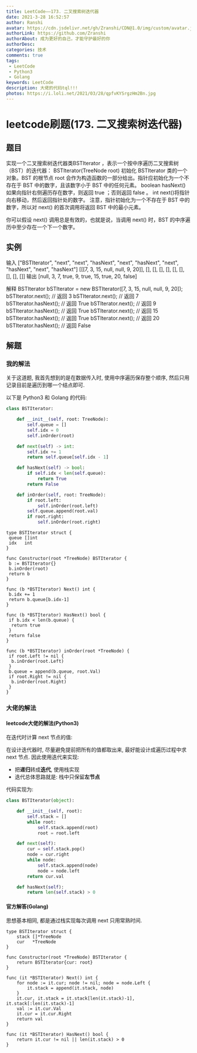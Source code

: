 ```yaml
---
title: LeetCode——173. 二叉搜索树迭代器
date: 2021-3-28 16:52:57
author: Ranshi
avatar: https://cdn.jsdelivr.net/gh/Zranshi/CDN@1.0/img/custom/avatar.jpg
authorLink: https://github.com/Zranshi
authorAbout: 成为更好的自己，才能守护最好的你
authorDesc: 
categories: 技术
comments: true
tags: 
 - LeetCode
 - Python3
 - Golang
keywords: LeetCode
description: 大佬的代码tql!!!
photos: https://i.loli.net/2021/03/28/qpfvKYSrgzHm2Bn.jpg
---
```


# leetcode刷题(173. 二叉搜索树迭代器)

## 题目

实现一个二叉搜索树迭代器类BSTIterator ，表示一个按中序遍历二叉搜索树（BST）的迭代器：
BSTIterator(TreeNode root) 初始化 BSTIterator 类的一个对象。BST 的根节点 root 会作为构造函数的一部分给出。指针应初始化为一个不存在于 BST 中的数字，且该数字小于 BST 中的任何元素。
boolean hasNext() 如果向指针右侧遍历存在数字，则返回 true ；否则返回 false 。
int next()将指针向右移动，然后返回指针处的数字。
注意，指针初始化为一个不存在于 BST 中的数字，所以对 next() 的首次调用将返回 BST 中的最小元素。

你可以假设 next() 调用总是有效的，也就是说，当调用 next() 时，BST 的中序遍历中至少存在一个下一个数字。

## 实例

输入
["BSTIterator", "next", "next", "hasNext", "next", "hasNext", "next", "hasNext", "next", "hasNext"]
[[[7, 3, 15, null, null, 9, 20]], [], [], [], [], [], [], [], [], []]
输出
[null, 3, 7, true, 9, true, 15, true, 20, false]

解释
BSTIterator bSTIterator = new BSTIterator([7, 3, 15, null, null, 9, 20]);
bSTIterator.next();    // 返回 3
bSTIterator.next();    // 返回 7
bSTIterator.hasNext(); // 返回 True
bSTIterator.next();    // 返回 9
bSTIterator.hasNext(); // 返回 True
bSTIterator.next();    // 返回 15
bSTIterator.hasNext(); // 返回 True
bSTIterator.next();    // 返回 20
bSTIterator.hasNext(); // 返回 False

## 解题

### 我的解法

关于这道题, 我首先想到的是在数据传入时, 使用中序遍历保存整个顺序, 然后只用记录目前是遍历到哪一个结点即可.

以下是 Python3 和 Golang 的代码:

```python
class BSTIterator:

    def __init__(self, root: TreeNode):
        self.queue = []
        self.idx = 0
        self.inOrder(root)

    def next(self) -> int:
        self.idx += 1
        return self.queue[self.idx - 1]

    def hasNext(self) -> bool:
        if self.idx < len(self.queue):
            return True
        return False

    def inOrder(self, root: TreeNode):
        if root.left:
            self.inOrder(root.left)
        self.queue.append(root.val)
        if root.right:
            self.inOrder(root.right)
```

```Golang
type BSTIterator struct {
 queue []int
 idx   int
}

func Constructor(root *TreeNode) BSTIterator {
 b := BSTIterator{}
 b.inOrder(root)
 return b
}

func (b *BSTIterator) Next() int {
 b.idx += 1
 return b.queue[b.idx-1]
}

func (b *BSTIterator) HasNext() bool {
 if b.idx < len(b.queue) {
  return true
 }
 return false
}

func (b *BSTIterator) inOrder(root *TreeNode) {
 if root.Left != nil {
  b.inOrder(root.Left)
 }
 b.queue = append(b.queue, root.Val)
 if root.Right != nil {
  b.inOrder(root.Right)
 }
}
```

### 大佬的解法

#### leetcode大佬的解法(Python3)

在迭代时计算 next 节点的值:

在设计迭代器时, 尽量避免提前把所有的值都取出来, 最好能设计成遍历过程中求 next 节点. 因此使用迭代来实现:

- 把**递归**转成**迭代**, 使用栈实现
- 迭代总体思路就是: 栈中只保留**左节点**

代码实现为:

```python
class BSTIterator(object):

    def __init__(self, root):
        self.stack = []
        while root:
            self.stack.append(root)
            root = root.left

    def next(self):
        cur = self.stack.pop()
        node = cur.right
        while node:
            self.stack.append(node)
            node = node.left
        return cur.val

    def hasNext(self):
        return len(self.stack) > 0
```

#### 官方解答(Golang)

思想基本相同, 都是通过栈实现每次调用 next 只用常熟时间.

```Golang
type BSTIterator struct {
    stack []*TreeNode
    cur   *TreeNode
}

func Constructor(root *TreeNode) BSTIterator {
    return BSTIterator{cur: root}
}

func (it *BSTIterator) Next() int {
    for node := it.cur; node != nil; node = node.Left {
        it.stack = append(it.stack, node)
    }
    it.cur, it.stack = it.stack[len(it.stack)-1], it.stack[:len(it.stack)-1]
    val := it.cur.Val
    it.cur = it.cur.Right
    return val
}

func (it *BSTIterator) HasNext() bool {
    return it.cur != nil || len(it.stack) > 0
}
```
